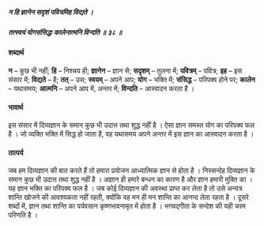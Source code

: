 ##### न हि ज्ञानेन सदृशं पवित्रमिह विद्यते ।
##### तत्स्वयं योगसंसिद्धः कालेनात्मनि विन्दति ॥ ३८ ॥

#### शब्दार्थ

**न** – कुछ भी नहीं; **हि** – निश्चय ही; **ज्ञानेन** – ज्ञान से; **सदृशम्** – तुलना में; **पवित्रम्** – पवित्र; **इह** – इस संसार में; **विद्यते** – है; **तत्** – उस; **स्वयम्** – अपने आप; **योग** – भक्ति में; **संसिद्ध** – परिपक्व होने पर; **कालेन** – यथासमय; **आत्मनि** – अपने आप में, अन्तर में; **विन्दति** – आस्वादन करता है ।

#### भावार्थ

इस संसार में दिव्यज्ञान के समान कुछ भी उदात्त तथा शुद्ध नहीं है । ऐसा ज्ञान समस्त योग का परिपक्व फल है । जो व्यक्ति भक्ति में सिद्ध हो जाता है, वह यथासमय अपने अन्तर में इस ज्ञान का आस्वादन करता है ।

#### तात्पर्य

जब हम दिव्यज्ञान की बात करते हैं तो हमारा प्रयोजन आध्यात्मिक ज्ञान से होता है । निस्सन्देह दिव्यज्ञान के समान कुछ भी उदात्त तथा शुद्ध नहीं है । अज्ञान ही हमारे बन्धन का कारण है और ज्ञान हमारी मुक्ति का । यह ज्ञान भक्ति का परिपक्व फल है । जब कोई दिव्यज्ञान की अवस्था प्राप्त कर लेता है तो उसे अन्यत्र शान्ति खोजने की आवश्यकता नहीं रहती, क्योंकि वह मन ही मन शान्ति का आनन्द लेता रहता है । दूसरे शब्दों में, ज्ञान तथा शान्ति का पर्यवसान कृष्णभावनामृत में होता है । भगवद्गीता के सन्देश की यही चरम परिणति है ।